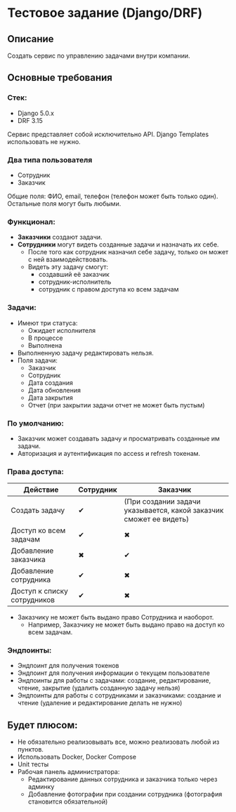 
# Тестовое задание (Django/DRF)

## Описание
Создать сервис по управлению задачами внутри компании.

## Основные требования
### Стек:
- Django 5.0.x
- DRF 3.15

Сервис представляет собой исключительно API. Django Templates использовать не нужно.

### Два типа пользователя
- Сотрудник
- Заказчик

Общие поля: ФИО, email, телефон (телефон может быть только один). Остальные поля могут быть любыми.

### Функционал:
- **Заказчики** создают задачи.
- **Сотрудники** могут видеть созданные задачи и назначать их себе.
  - После того как сотрудник назначил себе задачу, только он может с ней взаимодействовать.
  - Видеть эту задачу смогут:
    - создавший её заказчик
    - сотрудник-исполнитель
    - сотрудник с правом доступа ко всем задачам

### Задачи:
- Имеют три статуса:
  - Ожидает исполнителя
  - В процессе
  - Выполнена
- Выполненную задачу редактировать нельзя.
- Поля задачи:
  - Заказчик
  - Сотрудник
  - Дата создания
  - Дата обновления
  - Дата закрытия
  - Отчет (при закрытии задачи отчет не может быть пустым)

### По умолчанию:
- Заказчик может создавать задачу и просматривать созданные им задачи.
- Авторизация и аутентификация по access и refresh токенам.

### Права доступа:

| Действие | Сотрудник | Заказчик |
|----------|-----------|----------|
| Создать задачу | ✔ | (При создании задачи указывается, какой заказчик сможет ее видеть) |
| Доступ ко всем задачам | ✔ | ✖ |
| Добавление заказчика | ✖ | ✔ |
| Добавление сотрудника | ✔ | ✖ |
| Доступ к списку сотрудников | ✔ | ✖ |

- Заказчику не может быть выдано право Сотрудника и наоборот.
  - Например, Заказчику не может быть выдано право на доступ ко всем задачам.

### Эндпоинты:
- Эндпоинт для получения токенов
- Эндпоинт для получения информации о текущем пользователе
- Эндпоинты для работы с задачами: создание, редактирование, чтение, закрытие (удалить созданную задачу нельзя)
- Эндпоинты для работы с сотрудниками и заказчиками: создание и чтение (удаление и редактирование делать не нужно)

## Будет плюсом:
- Не обязательно реализовывать все, можно реализовать любой из пунктов.
- Использовать Docker, Docker Compose
- Unit тесты
- Рабочая панель администратора:
  - Редактирование данных сотрудника и заказчика только через админку
  - Добавление фотографии при создании сотрудника (фотография становится обязательной)
